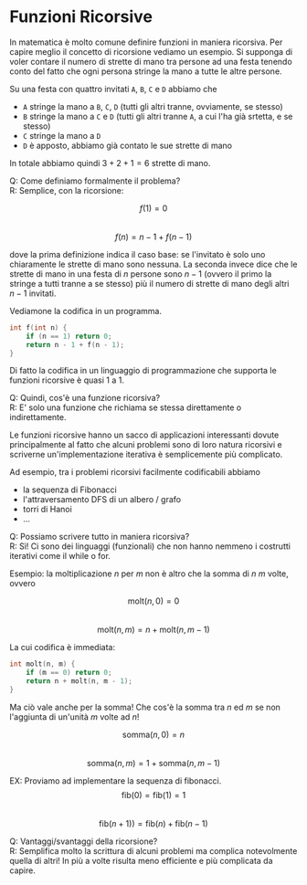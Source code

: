 # Funzioni Ricorsive

In matematica è molto comune definire funzioni in maniera ricorsiva.
Per capire meglio il concetto di ricorsione vediamo un esempio. Si
supponga di voler contare il numero di strette di mano tra persone ad
una festa tenendo conto del fatto che ogni persona stringe la mano a
tutte le altre persone.

Su una festa con quattro invitati `A`, `B`, `C` e `D` abbiamo che

- `A` stringe la mano a `B`, `C`, `D` (tutti gli altri tranne,
  ovviamente, se stesso)
- `B` stringe la mano a `C` e `D` (tutti gli altri tranne `A`, a cui
  l'ha già srtetta, e se stesso)
- `C` stringe la mano a `D`
- `D` è apposto, abbiamo già contato le sue strette di mano

In totale abbiamo quindi $3 + 2 + 1 = 6$ strette di mano.

Q: Come definiamo formalmente il problema? \
R: Semplice, con la ricorsione:

$$f(1) = 0$$ \
$$f(n) = n - 1 + f(n - 1)$$

dove la prima definizione indica il caso base: se l'invitato è solo
uno chiaramente le strette di mano sono nessuna. La seconda invece
dice che le strette di mano in una festa di $n$ persone sono $n - 1$
(ovvero il primo la stringe a tutti tranne a se stesso) più il numero
di strette di mano degli altri $n-1$ invitati.

Vediamone la codifica in un programma.

```cpp
int f(int n) {
    if (n == 1) return 0;
    return n - 1 + f(n - 1);
}
```

Di fatto la codifica in un linguaggio di programmazione che supporta
le funzioni ricorsive è quasi 1 a 1.

Q: Quindi, cos'è una funzione ricorsiva? \
R: E' solo una funzione che richiama se stessa direttamente o indirettamente.

Le funzioni ricorsive hanno un sacco di applicazioni interessanti
dovute principalmente al fatto che alcuni problemi sono di loro natura
ricorsivi e scriverne un'implementazione iterativa è semplicemente più
complicato.

Ad esempio, tra i problemi ricorsivi facilmente codificabili abbiamo

- la sequenza di Fibonacci
- l'attraversamento DFS di un albero / grafo
- torri di Hanoi
- ...

Q: Possiamo scrivere tutto in maniera ricorsiva? \
R: Sì! Ci sono dei linguaggi (funzionali) che non hanno nemmeno i costrutti
iterativi come il while o for.

Esempio: la moltiplicazione $n$ per $m$ non è altro che la somma di
$n$ $m$ volte, ovvero

$$\text{molt}(n, 0) = 0$$ \
$$\text{molt}(n, m) = n + \text{molt}(n, m - 1)$$

La cui codifica è immediata:

```cpp
int molt(n, m) {
    if (m == 0) return 0;
    return n + molt(n, m - 1);
}
```

Ma ciò vale anche per la somma! Che cos'è la somma tra $n$ ed $m$ se
non l'aggiunta di un'unità $m$ volte ad $n$!

$$\text{somma}(n, 0) = n$$ \
$$\text{somma}(n, m) = 1 + \text{somma}(n, m - 1)$$

EX: Proviamo ad implementare la sequenza di fibonacci.
$$\text{fib}(0) = \text{fib}(1) = 1$$ \
$$\text{fib}(n + 1) ) = \text{fib}(n) + \text{fib}(n - 1)$$

Q: Vantaggi/svantaggi della ricorsione? \
R: Semplifica molto la scrittura di alcuni problemi ma complica notevolmente
quella di altri! In più a volte risulta meno efficiente e più complicata
da capire.

